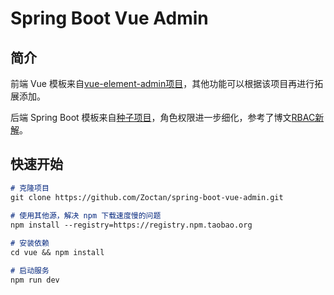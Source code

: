 # Spring Boot Vue Admin

## 简介

前端 Vue 模板来自[vue-element-admin项目](https://github.com/PanJiaChen/vue-element-admin)，其他功能可以根据该项目再进行拓展添加。

后端 Spring Boot 模板来自[种子项目](https://github.com/Zoctan/spring-boot-api-seedling.git)，角色权限进一步细化，参考了博文[RBAC新解](globeeip.iteye.com/blog/1236167)。

## 快速开始

```markdown
# 克隆项目
git clone https://github.com/Zoctan/spring-boot-vue-admin.git
   
# 使用其他源，解决 npm 下载速度慢的问题
npm install --registry=https://registry.npm.taobao.org

# 安装依赖
cd vue && npm install

# 启动服务
npm run dev
```